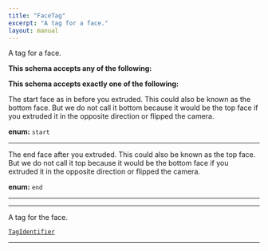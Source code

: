 ```yaml
---
title: "FaceTag"
excerpt: "A tag for a face."
layout: manual
---
```


A tag for a face.





**This schema accepts any of the following:**







**This schema accepts exactly one of the following:**

The start face as in before you extruded. This could also be known as the bottom face. But we do not call it bottom because it would be the top face if you extruded it in the opposite direction or flipped the camera.



**enum:** `start`







----
The end face after you extruded. This could also be known as the top face. But we do not call it top because it would be the bottom face if you extruded it in the opposite direction or flipped the camera.



**enum:** `end`







----




----
A tag for the face.

[`TagIdentifier`](/docs/kcl/types#tag-identifier)









----





